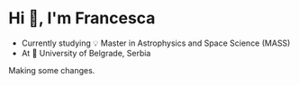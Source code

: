 # Hi 👋, I'm Francesca

- Currently studying 💡 Master in Astrophysics and Space Science (MASS)
- At 🎈 University of Belgrade, Serbia


Making some changes.
